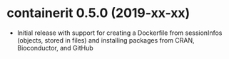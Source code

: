 # containerit 0.5.0 (2019-xx-xx)

* Initial release with support for creating a Dockerfile from sessionInfos (objects, stored in files) and installing packages from CRAN, Bioconductor, and GitHub
